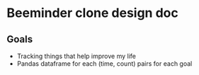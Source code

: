 # Beeminder clone design doc
## Goals
* Tracking things that help improve my life
* Pandas dataframe for each (time, count) pairs for each goal
